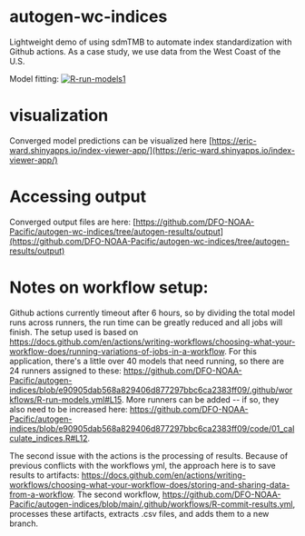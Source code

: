 # autogen-wc-indices
Lightweight demo of using sdmTMB to automate index standardization with Github actions. As a case study, we use data from the West Coast of the U.S.

Model fitting: [![R-run-models1](https://github.com/DFO-NOAA-Pacific/autogen-indices/actions/workflows/R-run-models.yml/badge.svg)](https://github.com/DFO-NOAA-Pacific/autogen-indices/actions/workflows/R-run-models.yml)

# visualization
Converged model predictions can be visualized here
[https://eric-ward.shinyapps.io/index-viewer-app/](https://eric-ward.shinyapps.io/index-viewer-app/)

# Accessing output

Converged output files are here: [https://github.com/DFO-NOAA-Pacific/autogen-wc-indices/tree/autogen-results/output](https://github.com/DFO-NOAA-Pacific/autogen-wc-indices/tree/autogen-results/output)

# Notes on workflow setup:
Github actions currently timeout after 6 hours, so by dividing the total model runs across runners, the run time can be greatly reduced and all jobs will finish. The setup used is based on https://docs.github.com/en/actions/writing-workflows/choosing-what-your-workflow-does/running-variations-of-jobs-in-a-workflow. For this application, there's a little over 40 models that need running, so there are 24 runners assigned to these: https://github.com/DFO-NOAA-Pacific/autogen-indices/blob/e90905dab568a829406d877297bbc6ca2383ff09/.github/workflows/R-run-models.yml#L15. More runners can be added -- if so, they also need to be increased here: https://github.com/DFO-NOAA-Pacific/autogen-indices/blob/e90905dab568a829406d877297bbc6ca2383ff09/code/01_calculate_indices.R#L12.

The second issue with the actions is the processing of results. Because of previous conflicts with the workflows yml, the approach here is to save results to artifacts: https://docs.github.com/en/actions/writing-workflows/choosing-what-your-workflow-does/storing-and-sharing-data-from-a-workflow. The second workflow, https://github.com/DFO-NOAA-Pacific/autogen-indices/blob/main/.github/workflows/R-commit-results.yml, processes these artifacts, extracts .csv files, and adds them to a new branch. 
